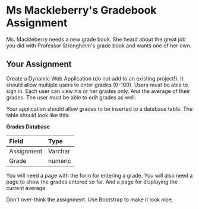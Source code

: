 # Ms Mackleberry's Gradebook Assignment

Ms. Mackleberry needs a new grade book. She heard about the great job you did with Professor Strongheim's grade book and wants one of her own.

## Your Assignment

Create a Dynamic Web Application \(do not add to an existing project!\). It should allow multiple users to enter grades \(0-100\). Users must be able to sign in. Each user can view his or her grades only. And the average of their grades. The user must be able to edit grades as well.

Your application should allow grades to be inserted to a database table. The table should look like this:

**Grades Database**

| **Field** | **Type** |
| :--- | :--- |
| Assignment | Varchar |
| Grade | numeric |

You will need a page with the form for entering a grade. You will also need a page to show the grades entered so far. And a page for displaying the current average.

Don't over-think the assignment. Use Bootstrap to make it look nice.

